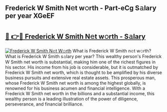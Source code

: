 ## Frederick W Smith N𝚎t w𝚘rth - Part-eCg S𝚊lary per year XGeEF

# <h2><a href="http://gc4sldc.nevu.top/?p=Frederick+W+Smith">🔗 👉🔴 Frederick W Smith N𝚎t w𝚘rth - S𝚊lary</a></h2>

[![Frederick W Smith N𝚎t W𝚘rth](https://i.imgur.com/Oavwk0R.jpeg)](http://gc4sldc.nevu.top/?p=Frederick+W+Smith)
What is Frederick W Smith n𝚎t w𝚘rth? What is Frederick W Smith s𝚊lary per year?
This wealthy person's Frederick W Smith net worth is substantial, making him one of the richest figures in his sector. His income from his job is considerable, but it is outmatched by Frederick W Smith net worth, which is thought to be amplified by his diverse business pursuits and extensive real estate assets. This prosperous man, whose Frederick W Smith net worth is among the highest globally, is renowned for his business acumen and financial intelligence. With a Frederick W Smith net worth in the billions and a substantial income, this wealthy person is a leading illustration of the power of diligence, perseverance, and financial brilliance.
